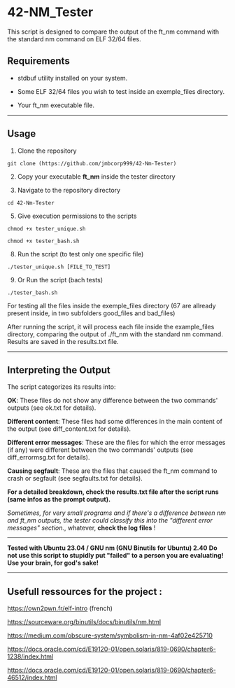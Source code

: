 # 42-NM_Tester

This script is designed to compare the output of the ft_nm command with the standard nm command on ELF 32/64 files.

## Requirements

- stdbuf utility installed on your system.

- Some ELF 32/64 files you wish to test inside an exemple_files directory.

- Your ft_nm executable file.

----

## Usage

1. Clone the repository

``git clone (https://github.com/jmbcorp999/42-Nm-Tester)``


2. Copy your executable **ft_nm** inside the tester directory


3. Navigate to the repository directory

``cd 42-Nm-Tester``


5. Give execution permissions to the scripts
   
``chmod +x tester_unique.sh``

``chmod +x tester_bash.sh``


8. Run the script (to test only one specific file)
   
``./tester_unique.sh [FILE_TO_TEST]``

9. Or Run the script (bach tests)
    
``./tester_bash.sh``

For testing all the files inside the exemple_files directory (67 are allready present inside, in two subfolders good_files and bad_files)

After running the script, it will process each file inside the example_files directory, comparing the output of ./ft_nm with the standard nm command. Results are saved in the results.txt file.


----

## Interpreting the Output
The script categorizes its results into:

**OK**: These files do not show any difference between the two commands' outputs (see ok.txt for details).

**Different content**: These files had some differences in the main content of the output (see diff_content.txt for details).

**Different error messages**: These are the files for which the error messages (if any) were different between the two commands' outputs (see diff_errormsg.txt for details).

**Causing segfault**: These are the files that caused the ft_nm command to crash or segfault (see segfaults.txt for details).

**For a detailed breakdown, check the results.txt file after the script runs (same infos as the prompt output).**

*Sometimes, for very small programs and if there's a difference between nm and ft_nm outputs, the tester could classify this into the  "different error messages" section.*, whatever, **check the log files** !

----

**Tested with Ubuntu 23.04 / GNU nm (GNU Binutils for Ubuntu) 2.40**
**Do not use this script to stupidly put "failed" to a person you are evaluating! Use your brain, for god's sake!**

----

## Usefull ressources for the project :

https://own2pwn.fr/elf-intro (french)

https://sourceware.org/binutils/docs/binutils/nm.html

https://medium.com/obscure-system/symbolism-in-nm-4af02e425710

https://docs.oracle.com/cd/E19120-01/open.solaris/819-0690/chapter6-1238/index.html

https://docs.oracle.com/cd/E19120-01/open.solaris/819-0690/chapter6-46512/index.html

